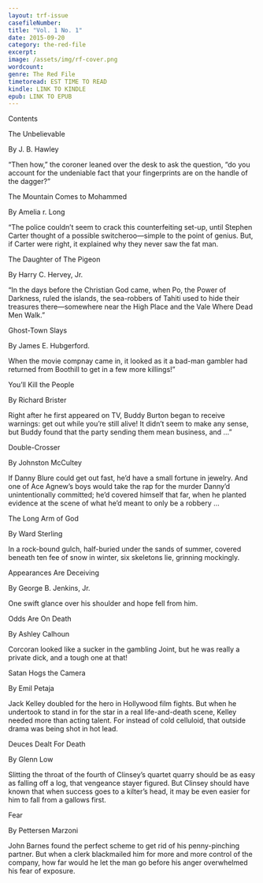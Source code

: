 ```yaml
---
layout: trf-issue
casefileNumber: 
title: "Vol. 1 No. 1"
date: 2015-09-20
category: the-red-file
excerpt: 
image: /assets/img/rf-cover.png
wordcount: 
genre: The Red File
timetoread: EST TIME TO READ
kindle: LINK TO KINDLE
epub: LINK TO EPUB
--- 
```


Contents

The Unbelievable

By J. B. Hawley

“Then how,” the coroner leaned over the desk to ask the question, “do you account for the undeniable fact that your fingerprints are on the handle of the dagger?”

The Mountain Comes to Mohammed

By Amelia r. Long

“The police couldn’t seem to crack this counterfeiting set-up, until Stephen Carter thought of a possible switcheroo—simple to the point of genius. But, if Carter were right, it explained why they never saw the fat man.

The Daughter of The Pigeon

By Harry C. Hervey, Jr.

“In the days before the Christian God came, when Po, the Power of Darkness, ruled the islands, the sea-robbers of Tahiti used to hide their treasures there—somewhere near the High Place and the Vale Where Dead Men Walk.”

Ghost-Town Slays

By James E. Hubgerford.

When the movie compnay came in, it looked as it a bad-man gambler had returned from Boothill to get in a few more killings!”

You’ll Kill the People

By Richard Brister

Right after he first appeared on TV, Buddy Burton began to receive warnings: get out while you’re still alive! It didn’t seem to make any sense, but Buddy found that the party sending them mean business, and …”

Double-Crosser

By Johnston McCultey

If Danny Blure could get out fast, he’d have a small fortune in jewelry. And one of Ace Agnew’s boys would take the rap for the murder Danny’d unintentionally committed; he’d covered himself that far, when he planted evidence at the scene of what he’d meant to only be a robbery …

The Long Arm of God

By Ward Sterling

In a rock-bound gulch, half-buried under the sands of summer, covered beneath ten fee of snow in winter, six skeletons lie, grinning mockingly.

Appearances Are Deceiving

By George B. Jenkins, Jr.

One swift glance over his shoulder and hope fell from him.

Odds Are On Death

By Ashley Calhoun

Corcoran looked like a sucker in the gambling Joint, but he was really a private dick, and a tough one at that!

Satan Hogs the Camera

By Emil Petaja

Jack Kelley doubled for the hero in Hollywood film fights. But when he undertook to stand in for the star in a real life-and-death scene, Kelley needed more than acting talent. For instead of cold celluloid, that outside drama was being shot in hot lead.

Deuces Dealt For Death

By Glenn Low

Slitting the throat of the fourth of Clinsey’s quartet quarry should be as easy as falling off a log, that vengeance stayer figured. But Clinsey should have known that when success goes to a kilter’s head, it may be even easier for him to fall from a gallows first.

Fear

By Pettersen Marzoni

John Barnes found the perfect scheme to get rid of his penny-pinching partner. But when a clerk blackmailed him for more and more control of the company, how far would he let the man go before his anger overwhelmed his fear of exposure.